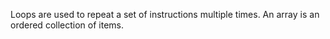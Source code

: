 Loops are used to repeat a set of instructions multiple times. An array is an ordered collection of items.

